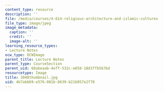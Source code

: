 ```yaml
---
content_type: resource
description: ''
file: /media/courses/4-614-religious-architecture-and-islamic-cultures-fall-2002/4b7ab669e576081b8639b216057e2f78_3048thumbnail.jpg
file_type: image/jpeg
image_metadata:
  caption: ''
  credit: ''
  image-alt: ''
learning_resource_types:
- Lecture Notes
ocw_type: OCWImage
parent_title: Lecture Notes
parent_type: CourseSection
parent_uid: 68abeaab-4eff-532c-e858-18d3ffb567bd
resourcetype: Image
title: 3048thumbnail.jpg
uid: 4b7ab669-e576-081b-8639-b216057e2f78
---
```

